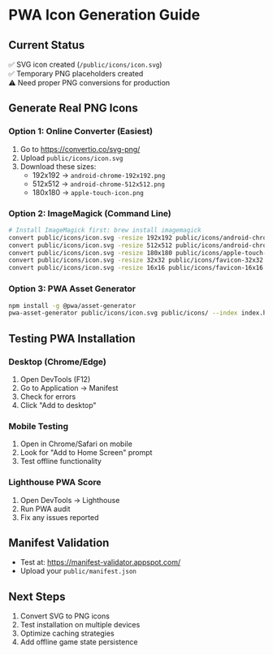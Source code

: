 # PWA Icon Generation Guide

## Current Status
✅ SVG icon created (`/public/icons/icon.svg`)  
✅ Temporary PNG placeholders created  
⚠️ Need proper PNG conversions for production  

## Generate Real PNG Icons

### Option 1: Online Converter (Easiest)
1. Go to https://convertio.co/svg-png/
2. Upload `public/icons/icon.svg`
3. Download these sizes:
   - 192x192 → `android-chrome-192x192.png`
   - 512x512 → `android-chrome-512x512.png`
   - 180x180 → `apple-touch-icon.png`

### Option 2: ImageMagick (Command Line)
```bash
# Install ImageMagick first: brew install imagemagick
convert public/icons/icon.svg -resize 192x192 public/icons/android-chrome-192x192.png
convert public/icons/icon.svg -resize 512x512 public/icons/android-chrome-512x512.png
convert public/icons/icon.svg -resize 180x180 public/icons/apple-touch-icon.png
convert public/icons/icon.svg -resize 32x32 public/icons/favicon-32x32.png
convert public/icons/icon.svg -resize 16x16 public/icons/favicon-16x16.png
```

### Option 3: PWA Asset Generator
```bash
npm install -g @pwa/asset-generator
pwa-asset-generator public/icons/icon.svg public/icons/ --index index.html --manifest public/manifest.json
```

## Testing PWA Installation

### Desktop (Chrome/Edge)
1. Open DevTools (F12)
2. Go to Application → Manifest
3. Check for errors
4. Click "Add to desktop" 

### Mobile Testing
1. Open in Chrome/Safari on mobile
2. Look for "Add to Home Screen" prompt
3. Test offline functionality

### Lighthouse PWA Score
1. Open DevTools → Lighthouse
2. Run PWA audit
3. Fix any issues reported

## Manifest Validation
- Test at: https://manifest-validator.appspot.com/
- Upload your `public/manifest.json`

## Next Steps
1. Convert SVG to PNG icons
2. Test installation on multiple devices  
3. Optimize caching strategies
4. Add offline game state persistence
